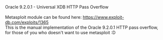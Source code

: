 Oracle 9.2.0.1 - Universal XDB HTTP Pass Overflow<br/><br/>
Metasploit module can be found here: https://www.exploit-db.com/exploits/1365<br/>
This is the manual implementation of the Oracle 9.2.0.1 HTTP pass overflow, for those of you who doesn't want to use metasploit :D<br/>
